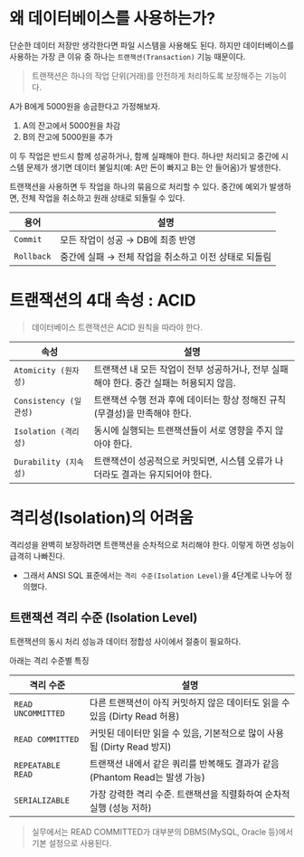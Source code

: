 # 왜 데이터베이스를 사용하는가?

단순한 데이터 저장만 생각한다면 파일 시스템을 사용해도 된다. 하지만 데이터베이스를 사용하는 가장 큰 이유 중 하나는 `트랜잭션(Transaction)` 기능 때문이다.

> 트랜잭션은 하나의 작업 단위(거래)를 안전하게 처리하도록 보장해주는 기능이다.
> 

A가 B에게 5000원을 송금한다고 가정해보자.

1. A의 잔고에서 5000원을 차감
2. B의 잔고에 5000원을 추가

이 두 작업은 반드시 함께 성공하거나, 함께 실패해야 한다. 하나만 처리되고 중간에 시스템 문제가 생기면 데이터 불일치(예: A만 돈이 빠지고 B는 안 들어옴)가 발생한다.

트랜잭션을 사용하면 두 작업을 하나의 묶음으로 처리할 수 있다. 중간에 예외가 발생하면, 전체 작업을 취소하고 원래 상태로 되돌릴 수 있다.

| 용어 | 설명 |
| --- | --- |
| `Commit` | 모든 작업이 성공 → DB에 최종 반영 |
| `Rollback` | 중간에 실패 → 전체 작업을 취소하고 이전 상태로 되돌림 |

# 트랜잭션의 4대 속성 : ACID

> 데이터베이스 트랜잭션은 ACID 원칙을 따라야 한다.
> 

| 속성 | 설명 |
| --- | --- |
| `Atomicity (원자성)` | 트랜잭션 내 모든 작업이 전부 성공하거나, 전부 실패해야 한다. 중간 실패는 허용되지 않음. |
| `Consistency (일관성)` | 트랜잭션 수행 전과 후에 데이터는 항상 정해진 규칙(무결성)을 만족해야 한다. |
| `Isolation (격리성)` | 동시에 실행되는 트랜잭션들이 서로 영향을 주지 않아야 한다. |
| `Durability (지속성)`  | 트랜잭션이 성공적으로 커밋되면, 시스템 오류가 나더라도 결과는 유지되어야 한다. |

# 격리성(Isolation)의 어려움

격리성을 완벽히 보장하려면 트랜잭션을 순차적으로 처리해야 한다. 이렇게 하면 성능이 급격히 나빠진다.

- 그래서 ANSI SQL 표준에서는 `격리 수준(Isolation Level)`을 4단계로 나누어 정의했다.

## 트랜잭션 격리 수준 (Isolation Level)

트랜잭션의 동시 처리 성능과 데이터 정합성 사이에서 절충이 필요하다.

아래는 격리 수준별 특징

| 격리 수준 | 설명 |
| --- | --- |
| `READ UNCOMMITTED`  | 다른 트랜잭션이 아직 커밋하지 않은 데이터도 읽을 수 있음 (Dirty Read 허용) |
| `READ COMMITTED` | 커밋된 데이터만 읽을 수 있음, 기본적으로 많이 사용됨 (Dirty Read 방지) |
| `REPEATABLE READ`  | 트랜잭션 내에서 같은 쿼리를 반복해도 결과가 같음 (Phantom Read는 발생 가능) |
| `SERIALIZABLE`  | 가장 강력한 격리 수준. 트랜잭션을 직렬화하여 순차적 실행 (성능 저하) |

> 실무에서는 READ COMMITTED가 대부분의 DBMS(MySQL, Oracle 등)에서 기본 설정으로 사용된다.
>
